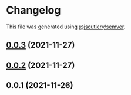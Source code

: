 # Changelog

This file was generated using [@jscutlery/semver](https://github.com/jscutlery/semver).

## [0.0.3](https://github.com/onedaycat/jaco/compare/sentry-0.0.2...sentry-0.0.3) (2021-11-27)



## [0.0.2](https://github.com/onedaycat/jaco/compare/sentry-0.0.1...sentry-0.0.2) (2021-11-27)



## 0.0.1 (2021-11-26)
